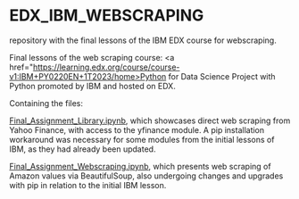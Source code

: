 # EDX_IBM_WEBSCRAPING
repository with the final lessons of the IBM EDX course for webscraping.

Final lessons of the web scraping course: <a href="https://learning.edx.org/course/course-v1:IBM+PY0220EN+1T2023/home>Python for Data Science Project </a> with Python promoted by IBM and hosted on EDX.

Containing the files:

<a href="https://github.com/CavalaroVictor/EDX_IBM_WEBSCRAPING/blob/main/Final_Assignment_Library.ipynb">Final_Assignment_Library.ipynb</a>, which showcases direct web scraping from Yahoo Finance, with access to the yfinance module. A pip installation workaround was necessary for some modules from the initial lessons of IBM, as they had already been updated.

<a href="https://github.com/CavalaroVictor/EDX_IBM_WEBSCRAPING/blob/main/Final_Assignment_Webscraping.ipynb">Final_Assignment_Webscraping.ipynb</a>, which presents web scraping of Amazon values via BeautifulSoup, also undergoing changes and upgrades with pip in relation to the initial IBM lesson.
